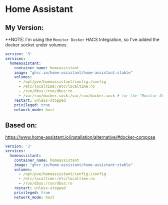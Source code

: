 # Home Assistant
## My Version:
**NOTE: I'm using the ```Monitor Docker``` HACS Integration, so I've added the docker socket under volumes
``` yaml
version: '3'
services:
  homeassistant:
    container_name: homeassistant
    image: "ghcr.io/home-assistant/home-assistant:stable"
    volumes:
      - /opt/pve/homeassistant/config:/config
      - /etc/localtime:/etc/localtime:ro
      - /run/dbus:/run/dbus:ro
      - /var/run/docker.sock:/var/run/docker.sock # for the "Monitor Docker" HACS Integration
    restart: unless-stopped
    privileged: true
    network_mode: host
```
## Based on:
https://www.home-assistant.io/installation/alternative/#docker-compose
``` yaml
version: '3'
services:
  homeassistant:
    container_name: homeassistant
    image: "ghcr.io/home-assistant/home-assistant:stable"
    volumes:
      - /opt/pve/homeassistant/config:/config
      - /etc/localtime:/etc/localtime:ro
      - /run/dbus:/run/dbus:ro
    restart: unless-stopped
    privileged: true
    network_mode: host
```